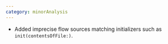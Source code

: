 ```yaml
---
category: minorAnalysis
---
```

* Added imprecise flow sources matching initializers such as `init(contentsOfFile:)`.
